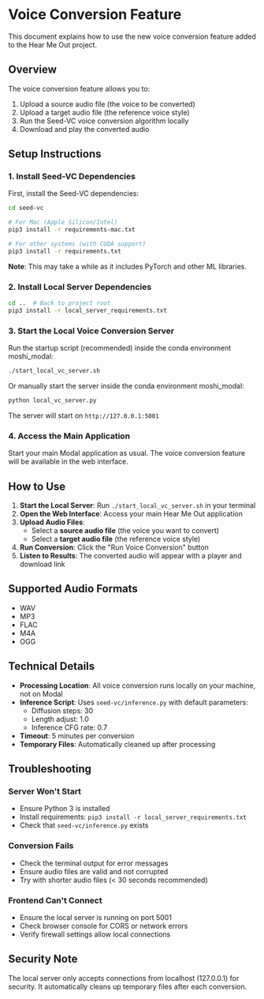 # Voice Conversion Feature

This document explains how to use the new voice conversion feature added to the Hear Me Out project.

## Overview

The voice conversion feature allows you to:
1. Upload a source audio file (the voice to be converted)
2. Upload a target audio file (the reference voice style)
3. Run the Seed-VC voice conversion algorithm locally
4. Download and play the converted audio

## Setup Instructions

### 1. Install Seed-VC Dependencies

First, install the Seed-VC dependencies:

```bash
cd seed-vc

# For Mac (Apple Silicon/Intel)
pip3 install -r requirements-mac.txt

# For other systems (with CUDA support)
pip3 install -r requirements.txt
```

**Note**: This may take a while as it includes PyTorch and other ML libraries.

### 2. Install Local Server Dependencies

```bash
cd ..  # Back to project root
pip3 install -r local_server_requirements.txt
```

### 3. Start the Local Voice Conversion Server

Run the startup script (recommended) inside the conda environment moshi_modal:
```bash
./start_local_vc_server.sh
```

Or manually start the server inside the conda environment moshi_modal:
```bash
python local_vc_server.py
```

The server will start on `http://127.0.0.1:5001`

### 4. Access the Main Application

Start your main Modal application as usual. The voice conversion feature will be available in the web interface.

## How to Use

1. **Start the Local Server**: Run `./start_local_vc_server.sh` in your terminal
2. **Open the Web Interface**: Access your main Hear Me Out application
3. **Upload Audio Files**:
   - Select a **source audio file** (the voice you want to convert)
   - Select a **target audio file** (the reference voice style)
4. **Run Conversion**: Click the "Run Voice Conversion" button
5. **Listen to Results**: The converted audio will appear with a player and download link

## Supported Audio Formats

- WAV
- MP3
- FLAC
- M4A
- OGG

## Technical Details

- **Processing Location**: All voice conversion runs locally on your machine, not on Modal
- **Inference Script**: Uses `seed-vc/inference.py` with default parameters:
  - Diffusion steps: 30
  - Length adjust: 1.0
  - Inference CFG rate: 0.7
- **Timeout**: 5 minutes per conversion
- **Temporary Files**: Automatically cleaned up after processing

## Troubleshooting

### Server Won't Start
- Ensure Python 3 is installed
- Install requirements: `pip3 install -r local_server_requirements.txt`
- Check that `seed-vc/inference.py` exists

### Conversion Fails
- Check the terminal output for error messages
- Ensure audio files are valid and not corrupted
- Try with shorter audio files (< 30 seconds recommended)

### Frontend Can't Connect
- Ensure the local server is running on port 5001
- Check browser console for CORS or network errors
- Verify firewall settings allow local connections

## Security Note

The local server only accepts connections from localhost (127.0.0.1) for security. It automatically cleans up temporary files after each conversion.
